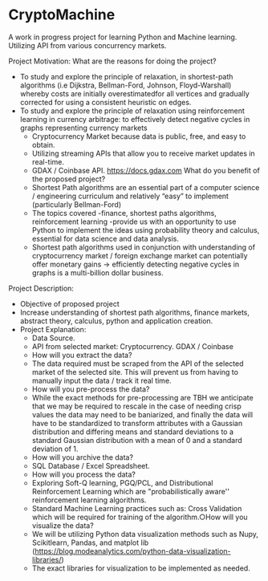 # CryptoMachine
A work in progress project for learning Python and Machine learning. Utilizing API from various concurrency markets.  

Project Motivation:
What are the reasons for doing the project?
* To study and explore the principle of relaxation, in shortest-path algorithms (i.e Dijkstra, Bellman-Ford, Johnson, Floyd-Warshall)  whereby costs are initially overestimatedfor all vertices and gradually corrected for using a consistent heuristic on edges.
* To study and explore the principle of relaxation using reinforcement learning in currency arbitrage: to effectively detect negative cycles in graphs representing currency markets
    * Cryptocurrency Market because data is public, free, and easy to obtain.
     * Utilizing streaming APIs that allow you to receive market updates in real-time.
     * GDAX / Coinbase API. https://docs.gdax.com
What do you benefit of the proposed project?
  * Shortest Path algorithms are an essential part of a computer science / engineering curriculum and relatively “easy” to implement (particularly Bellman-Ford)
  * The topics covered -finance, shortest paths algorithms, reinforcement learning -provide us with an opportunity to use Python to implement the ideas using probability theory and calculus,  essential for data science and data analysis.
  * Shortest path algorithms used in conjunction with understanding of cryptocurrency market / foreign exchange market can potentially offer monetary gains → efficiently detecting negative cycles in graphs is a multi-billion dollar business.
  
 Project Description:
 * Objective of proposed project
  * Increase understanding of shortest path algorithms, finance markets, abstract theory, calculus, python and application creation. 
 * Project Explanation:
   * Data Source. 
    * API from selected market: Cryptocurrency. GDAX / Coinbase
   * How will you extract the data?
    * The data required must be scraped from the API of the selected market of the selected site. This will prevent us from having to manually input the data / track it real time. 
   * How will you pre-process the data?
    * While the exact methods for pre-processing are TBH we anticipate that we may be required to rescale in the case of needing crisp values the data may need to be baniarized, and finally the data will have to be standardized to transform attributes with a Gaussian distribution and differing means and standard deviations to a standard Gaussian distribution with a mean of 0 and a standard deviation of 1.
   * How will you archive the data?
    * SQL Database / Excel Spreadsheet. 
   * How will you process the data?
    * Exploring Soft-Q learning, PGQ/PCL, and Distributional Reinforcement Learning which are "probabilistically aware'' reinforcement learning algorithms.
    * Standard Machine Learning practices such as: Cross Validation which will be required for training of the algorithm.○How will you visualize the data?
    * We will be utilizing Python data visualization methods such as  Nupy, Scikitlearn, Pandas, and matplot lib (https://blog.modeanalytics.com/python-data-visualization-libraries/)
    * The exact libraries for visualization to be implemented as needed. 

